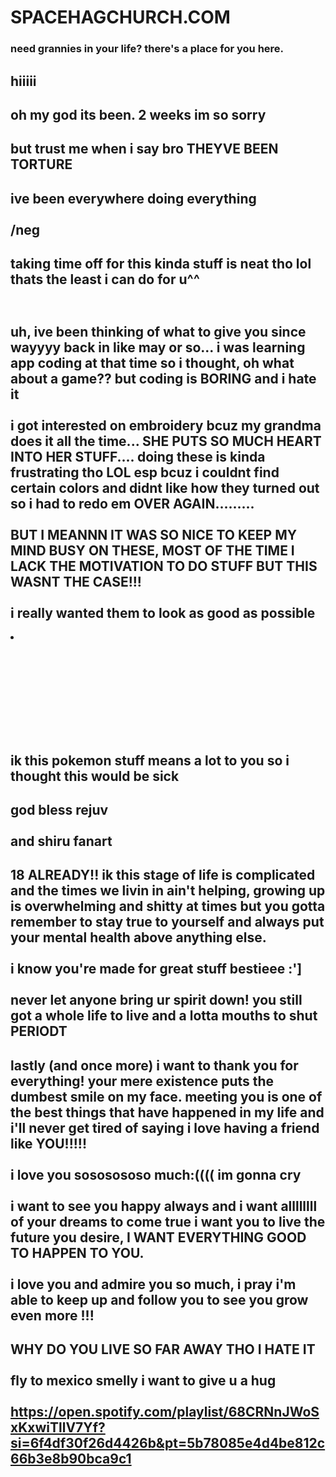 <!DOCTYPE html>
<html lang="en">
<head>
    <meta charset="UTF-8">
    <meta name="viewport" content="width=device-width, initial-scale=1.0">
    <title>shiru18</title>
    <link rel="stylesheet" href="css/styles.css">
    <link rel="icon" type="image/x-icon" href="pink_creature.png"> 
</head>
<body>
    <div class="title">
            <h1>SPACEHAGCHURCH.COM</h1>
            <h3>need grannies in your life? there's a place for you here.</h3>
    </div>
    <style type="text/css">
        .title { background-image: url("back.png"); }
    </style>
    <div class="layerone">
        <h2>
            hiiiii
        </h2>
        <h2>
            oh my god its been. 2 weeks im so sorry
        </h2>
        <h2>
            but trust me when i say bro THEYVE BEEN TORTURE
        </h2>
        <h2>
            ive been everywhere doing everything <br> <br>
            /neg
        </h2>
        <h2>
            taking time off for this kinda stuff is neat tho lol
            <br>
            thats the least i can do for u^^ 
        </h2>
        <h2>
            <img class="treee" src="snap1.png" alt="">
        </h2>
        <h2>
            uh, ive been thinking of what to give you since wayyyy back in like
            may or so... i was learning app coding at that time so i thought,
            oh what about a game?? but coding is BORING and i hate it <br> <br>
            i got interested on embroidery bcuz my grandma does it all the time... 
            SHE PUTS SO MUCH HEART INTO HER STUFF.... doing these is kinda frustrating
            tho LOL esp bcuz i couldnt find certain colors and didnt like how they turned out 
            so i had to redo em OVER AGAIN......... <br><br> BUT I MEANNN IT WAS SO NICE TO KEEP
            MY MIND BUSY ON THESE, MOST OF THE TIME I LACK THE MOTIVATION TO DO STUFF 
            BUT THIS WASNT THE CASE!!! <br><br> i really wanted them to look as good as possible <br>
        </h2>
        <li>
            <ul>
                <h2><img src="snap5.png" alt=""></h2>
                <h2><img src="snap6.png" alt=""></h2>
            </ul>
            <ul>
                <h2><img class="treee" src="snap2.png" alt=""></h2>
            </ul>
            <ul>
                <h2><img src="snap3.png" alt=""></h2>
                <h2><img src="snap4.png" alt=""></h2>
            </ul>
        </li>
        <h2>
            ik this pokemon stuff means a lot to you so i thought this would be sick
        </h2>
        <h2>
            god bless rejuv <br><br>
            and shiru fanart
        </h2>
        <h2>
            18 ALREADY!! ik this stage of life is complicated and the times we 
            livin in ain't helping, growing up is overwhelming and shitty at times but you
            gotta remember to stay true to yourself and always put your mental health
            above anything else. <br><br> i know you're made for great stuff bestieee :'] <br><br> never
            let anyone bring ur spirit down! you still got a whole life to live
            and a lotta mouths to shut PERIODT
        </h2>
        <h2>
            lastly (and once more) i want to thank you for everything! your mere
            existence puts the dumbest smile on my face. meeting you is one of the best things 
            that have happened in my life and i'll never get tired of saying i love
            having a friend like YOU!!!!! <br><br> i love you sososososo much:(((( im gonna cry <br><br>
            i want to see you happy always and i want allllllll of your dreams to come
            true i want you to live the future you desire, I WANT EVERYTHING GOOD TO HAPPEN TO YOU. <br><br>
            i love you and admire you so much, i pray i'm able to keep up and follow you
            to see you grow even more !!!
        </h2>
        <h2>
            WHY DO YOU LIVE SO FAR AWAY THO I HATE IT <br><br>
            fly to mexico smelly i want to give u a hug <br><br>
            <a href="https://open.spotify.com/playlist/68CRNnJWoSxKxwiTllV7Yf?si=6f4df30f26d4426b&pt=5b78085e4d4be812c66b3e8b90bca9c1">https://open.spotify.com/playlist/68CRNnJWoSxKxwiTllV7Yf?si=6f4df30f26d4426b&pt=5b78085e4d4be812c66b3e8b90bca9c1</a>
        </h2>
    </div>
</body>
</html>
